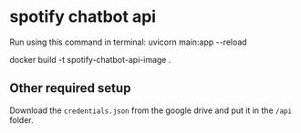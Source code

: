 # spotify chatbot api

Run using this command in terminal:
uvicorn main:app --reload

docker build -t spotify-chatbot-api-image .

## Other required setup

Download the `credentials.json` from the google drive and put it in the `/api` folder.

